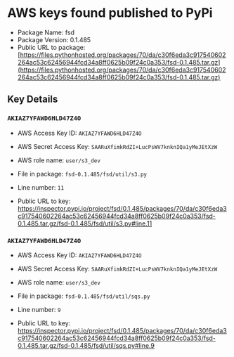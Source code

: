 # AWS keys found published to PyPi

* Package Name: fsd
* Package Version: 0.1.485
* Public URL to package: [https://files.pythonhosted.org/packages/70/da/c30f6eda3c917540602264ac53c62456944fcd34a8ff0625b09f24c0a353/fsd-0.1.485.tar.gz](https://files.pythonhosted.org/packages/70/da/c30f6eda3c917540602264ac53c62456944fcd34a8ff0625b09f24c0a353/fsd-0.1.485.tar.gz)

## Key Details

### `AKIAZ7YFAWD6HLD47Z4O`

* AWS Access Key ID: `AKIAZ7YFAWD6HLD47Z4O`
* AWS Secret Access Key: `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` 
* AWS role name: `user/s3_dev`
* File in package: `fsd-0.1.485/fsd/util/s3.py`
* Line number: `11`

* Public URL to key: https://inspector.pypi.io/project/fsd/0.1.485/packages/70/da/c30f6eda3c917540602264ac53c62456944fcd34a8ff0625b09f24c0a353/fsd-0.1.485.tar.gz/fsd-0.1.485/fsd/util/s3.py#line.11



### `AKIAZ7YFAWD6HLD47Z4O`

* AWS Access Key ID: `AKIAZ7YFAWD6HLD47Z4O`
* AWS Secret Access Key: `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` 
* AWS role name: `user/s3_dev`
* File in package: `fsd-0.1.485/fsd/util/sqs.py`
* Line number: `9`

* Public URL to key: https://inspector.pypi.io/project/fsd/0.1.485/packages/70/da/c30f6eda3c917540602264ac53c62456944fcd34a8ff0625b09f24c0a353/fsd-0.1.485.tar.gz/fsd-0.1.485/fsd/util/sqs.py#line.9


